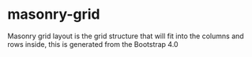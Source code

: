 # masonry-grid
Masonry grid layout is the grid structure that will fit into the columns and rows inside, this is generated from the Bootstrap 4.0
